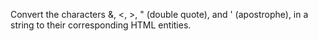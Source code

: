 Convert the characters &, <, >, " (double quote), and ' (apostrophe), in a string to their corresponding HTML entities.